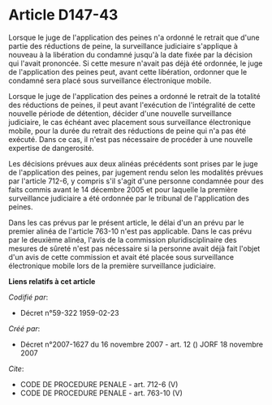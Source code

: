 # Article D147-43

Lorsque le juge de l'application des peines n'a ordonné le retrait que d'une partie des réductions de peine, la surveillance
judiciaire s'applique à nouveau à la libération du condamné jusqu'à la date fixée par la décision qui l'avait prononcée. Si
cette mesure n'avait pas déjà été ordonnée, le juge de l'application des peines peut, avant cette libération, ordonner que le
condamné sera placé sous surveillance électronique mobile.

Lorsque le juge de l'application des peines a ordonné le retrait de la totalité des réductions de peines, il peut avant
l'exécution de l'intégralité de cette nouvelle période de détention, décider d'une nouvelle surveillance judiciaire, le cas
échéant avec placement sous surveillance électronique mobile, pour la durée du retrait des réductions de peine qui n'a pas
été exécuté. Dans ce cas, il n'est pas nécessaire de procéder à une nouvelle expertise de dangerosité.

Les décisions prévues aux deux alinéas précédents sont prises par le juge de l'application des peines, par jugement rendu
selon les modalités prévues par l'article 712-6, y compris s'il s'agit d'une personne condamnée pour des faits commis avant
le 14 décembre 2005 et pour laquelle la première surveillance judiciaire a été ordonnée par le tribunal de l'application des
peines.

Dans les cas prévus par le présent article, le délai d'un an prévu par le premier alinéa de l'article 763-10 n'est pas
applicable. Dans le cas prévu par le deuxième alinéa, l'avis de la commission pluridisciplinaire des mesures de sûreté n'est
pas nécessaire si la personne avait déjà fait l'objet d'un avis de cette commission et avait été placée sous surveillance
électronique mobile lors de la première surveillance judiciaire.

**Liens relatifs à cet article**

_Codifié par_:

  - Décret n°59-322 1959-02-23

_Créé par_:

  - Décret n°2007-1627 du 16 novembre 2007 - art. 12 () JORF 18 novembre 2007

_Cite_:

  - CODE DE PROCEDURE PENALE - art. 712-6 (V)
  - CODE DE PROCEDURE PENALE - art. 763-10 (V)
